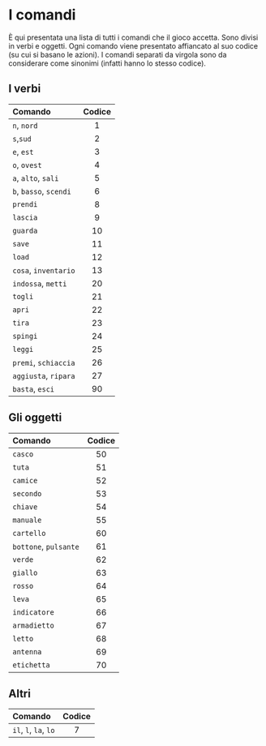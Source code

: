 # I comandi

È qui presentata una lista di tutti i comandi che il gioco accetta. Sono divisi in verbi e oggetti. Ogni comando viene presentato affiancato al suo codice (su cui si basano le azioni). I comandi separati da virgola sono da considerare come sinonimi (infatti hanno lo stesso codice).

## I verbi

| Comando                | Codice |
| :--------------------- | :----: |
| `n`, `nord`            |   1    |
| `s`,`sud`              |   2    |
| `e`, `est`             |   3    |
| `o`, `ovest`           |   4    |
| `a`, `alto`, `sali`    |   5    |
| `b`, `basso`, `scendi` |   6    |
| `prendi`               |   8    |
| `lascia`               |   9    |
| `guarda`               |   10   |
| `save`                 |   11   |
| `load`                 |   12   |
| `cosa`, `inventario`   |   13   |
| `indossa`, `metti`     |   20   |
| `togli`                |   21   |
| `apri`                 |   22   |
| `tira`                 |   23   |
| `spingi`               |   24   |
| `leggi`                |   25   |
| `premi`, `schiaccia`   |   26   |
| `aggiusta`, `ripara`   |   27   |
| `basta`, `esci`        |   90   |

## Gli oggetti

| Comando               | Codice |
| :-------------------- | :----: |
| `casco`               |   50   |
| `tuta`                |   51   |
| `camice`              |   52   |
| `secondo`             |   53   |
| `chiave`              |   54   |
| `manuale`             |   55   |
| `cartello`            |   60   |
| `bottone`, `pulsante` |   61   |
| `verde`               |   62   |
| `giallo`              |   63   |
| `rosso`               |   64   |
| `leva`                |   65   |
| `indicatore`          |   66   |
| `armadietto`          |   67   |
| `letto`               |   68   |
| `antenna`             |   69   |
| `etichetta`           |   70   |

## Altri

| Comando               | Codice |
| :-------------------- | :----: |
| `il`, `l`, `la`, `lo` |   7    |